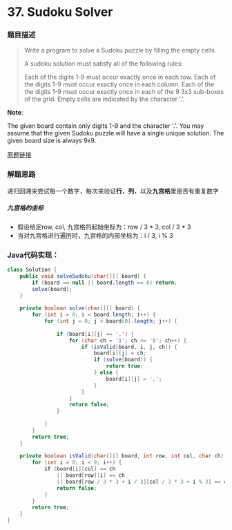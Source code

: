 # 37. Sudoku Solver

### 题目描述

>Write a program to solve a Sudoku puzzle by filling the empty cells.
>
>A sudoku solution must satisfy all of the following rules:
>
>Each of the digits 1-9 must occur exactly once in each row.
>Each of the digits 1-9 must occur exactly once in each column.
>Each of the the digits 1-9 must occur exactly once in each of the 9 3x3 sub-boxes of the grid.
>Empty cells are indicated by the character '.'.

**Note**:

The given board contain only digits 1-9 and the character '.'.
You may assume that the given Sudoku puzzle will have a single unique solution.
The given board size is always 9x9.

[原题链接](https://leetcode.com/problems/sudoku-solver/)

### 解题思路

递归回溯来尝试每一个数字，每次来验证**行**，**列**，以及**九宫格**里是否有重复数字

##### 九宫格的坐标
- 假设给定row, col, 九宫格的起始坐标为：row / 3 * 3, col / 3 * 3
- 当对九宫格进行遍历时，九宫格的内部坐标为：i / 3, i % 3

### Java代码实现：

```java
class Solution {
    public void solveSudoku(char[][] board) {
        if (board == null || board.length == 0) return;
        solve(board);
    }
    
    private boolean solve(char[][] board) {
        for (int i = 0; i < board.length; i++) {
            for (int j = 0; j < board[0].length; j++) {
                
                if (board[i][j] == '.') {
                    for (char ch = '1'; ch <= '9'; ch++) {
                        if (isValid(board, i, j, ch)) {
                            board[i][j] = ch;
                            if (solve(board)) {
                                return true;
                            } else {
                                board[i][j] = '.';
                            }
                        }
                    }
                    return false;
                }
                
            }
        }
        return true;
    }
    
    private boolean isValid(char[][] board, int row, int col, char ch) {
        for (int i = 0; i < 9; i++) {
            if (board[i][col] == ch 
                || board[row][i] == ch 
                || board[row / 3 * 3 + i / 3][col / 3 * 3 + i % 3] == ch)  {
                return false;
            }
        }
        return true;
    }
}

```



